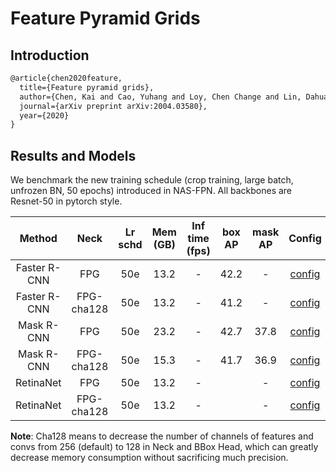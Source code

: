# Feature Pyramid Grids

## Introduction

```latex
@article{chen2020feature,
  title={Feature pyramid grids},
  author={Chen, Kai and Cao, Yuhang and Loy, Chen Change and Lin, Dahua and Feichtenhofer, Christoph},
  journal={arXiv preprint arXiv:2004.03580},
  year={2020}
}
```

## Results and Models

We benchmark the new training schedule (crop training, large batch, unfrozen BN, 50 epochs) introduced in NAS-FPN.
All backbones are Resnet-50 in pytorch style.

| Method       | Neck        | Lr schd | Mem (GB) | Inf time (fps) | box AP | mask AP | Config | Download |
|:------------:|:-----------:|:-------:|:--------:|:--------------:|:------:|:-------:|:-------:|:--------:|
| Faster R-CNN | FPG         | 50e     | 13.2     | -              | 42.2   | -       |[config]() |
| Faster R-CNN | FPG-cha128  | 50e     | 13.2     | -              | 41.2   | -       |[config]() |
| Mask R-CNN   | FPG         | 50e     | 23.2     | -              | 42.7   | 37.8    |[config]() |
| Mask R-CNN   | FPG-cha128  | 50e     | 15.3     | -              | 41.7   | 36.9    |[config]() |
| RetinaNet    | FPG         | 50e     | 13.2     | -              |        | -       |[config]() |
| RetinaNet    | FPG-cha128  | 50e     | 13.2     | -              |        | -       |[config]() |

**Note**: Cha128 means to decrease the number of channels of features and convs from 256 (default) to 128 in
Neck and BBox Head, which can greatly decrease memory consumption without sacrificing much precision.
